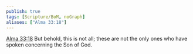 ```yaml
---
publish: true
tags: [Scripture/BoM, noGraph]
aliases: ["Alma 33:18"]
---
```

[Alma 33:18](https://churchofjesuschrist.org/study/scriptures/bofm/alma/33?lang=eng&id=p18#p18) But behold, this is not all; these are not the only ones who have spoken concerning the Son of God.
